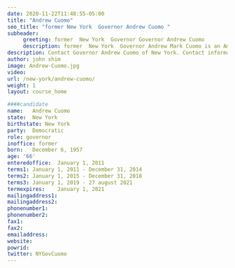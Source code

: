 ```yaml
---
date: 2020-11-22T11:48:55-05:00
title: "Andrew Cuomo"
seo_title: "former New York  Governor Andrew Cuomo "
subheader:
     greeting: former  New York  Governor Governor Andrew Cuomo 
     description: former  New York  Governor Andrew Mark Cuomo is an American lawyer and politician who served as the 56th governor of New York from 2011 to 2021. A member of the Democratic Party, he was elected to the same position that his father, Mario Cuomo, held for three terms.
description: Contact Governor Andrew Cuomo of New York. Contact information for Andrew Cuomo includes his email address, phone number, and mailing address.
author: john shim
image: Andrew-Cuomo.jpg
video:
url: /new-york/andrew-cuomo/
weight: 1
layout: course_home

####candidate
name:	Andrew Cuomo
state:	New York
birthstate: New York
party:	Democratic
role: governor
inoffice: former
born:	December 6, 1957
age: '66'
enteredoffice:	January 1, 2011
terms1: January 1, 2011 - December 31, 2014
terms2: January 1, 2015 - December 31, 2018
terms3: January 1, 2019 - 27 august 2021
termexpires:	January 1, 2021
mailingaddress1: 
mailingaddress2: 
phonenumber1:
phonenumber2:	
fax1: 
fax2: 
emailaddress:	
website:	
powrid: 
twitter: NYGovCuomo
---
```




